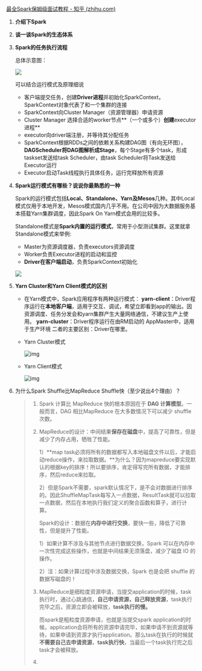[最全Spark保姆级面试教程 - 知乎 (zhihu.com)](https://zhuanlan.zhihu.com/p/440179932)

1. **介绍下Spark**

2. **谈一谈Spark的生态体系**

3. **Spark的任务执行流程**  

   总体示意图：

   ![](https://springboot-vue-blog.oss-cn-hangzhou.aliyuncs.com/img-for-typora/Spark%E4%BB%BB%E5%8A%A1%E6%89%A7%E8%A1%8C%E6%B5%81%E7%A8%8B.png)

   可以结合运行模式及原理细说

   * 客户端提交任务，创建**Driver进程**并初始化SparkContext，SparkContext对象代表了和一个集群的连接
   * SparkContext向Cluster Manager（资源管理器）申请资源
   * Cluster Manager 选择合适的worker节点**（一个或多个）**创建**executor进程**
   * executor向driver端注册，并等待其分配任务
   * SparkContext根据RDDs之间的依赖关系构建DAG图（有向无环图），**DAGScheduler将DAG图解析成Stage**，每个Stage有多个task，形成taskset发送给task Scheduler，由task Scheduler将Task发送给Executor运行
   * Executor启动Task线程执行具体任务，运行完释放所有资源

4. **Spark运行模式有哪些？说说你最熟悉的一种**

   Spark的运行模式包括**Local、Standalone、Yarn及Mesos**几种。其中Local模式仅用于本地开发，Mesos模式国内几乎不用。在公司中因为大数据服务基本搭载Yarn集群调度，因此Spark On Yarn模式会用的比较多。

   Standalone模式是**Spark内置的运行模式**，常用于小型测试集群。这里就拿Standalone模式来举例:

   - Master为资源调度器，负责executors资源调度
   - Worker负责Executor进程的启动和监控
   - **Driver在客户端启动**，负责SparkContext初始化

   ![](https://springboot-vue-blog.oss-cn-hangzhou.aliyuncs.com/img-for-typora/Spark%E7%9A%84Standalone%E6%A8%A1%E5%BC%8F.png)

4. **Yarn Cluster和Yarn Client模式的区别**

   * 在Yarn模式中，Spark应用程序有两种运行模式：
     		**yarn-client**：Driver程序运行在**本地客户端**，适用于交互、调试，希望立即看到app的输出。因资源调度、任务分发会和yarn集群产生大量网络通信，不建议生产上使用。
       		**yarn-cluster**：Driver程序运行在由RM启动的 AppMaster中，适用于生产环境
     二者的主要区别：Driver在哪里。

   * Yarn Cluster模式

     ![img](https://springboot-vue-blog.oss-cn-hangzhou.aliyuncs.com/img-for-typora/v2-b9239e2e387f9ba7d3b4d2c30b14f307_1440w.jpg)

   * Yarn Client模式
   
     ![img](https://springboot-vue-blog.oss-cn-hangzhou.aliyuncs.com/img-for-typora/v2-36da1a71b1d1c36cde73465504c2f2a5_1440w.jpg)
   
6. 为什么Spark Shuffle比MapReduce Shuffle快（至少说出4个理由）？

   > 1. Spark 计算比 MapReduce 快的根本原因在于 **DAG 计算模型**。一般而言，DAG 相比MapReduce 在大多数情况下可以减少 shuffle 次数。
   >
   > 2. MapReduce的设计：中间结果**保存在磁盘**中，提高了可靠性，但是减少了内存占用，牺牲了性能。
   >
   >    1）**map task必须将所有的数据都写入本地磁盘文件以后，才能启动reduce操作，来拉取数据。**为什么？因为mapreduce要实现默认的根据key的排序！所以要排序，肯定得写完所有数据，才能排序，然后reduce来拉取。
   >
   >    2）但是Spark不需要，spark默认情况下，是不会对数据进行排序的。因此ShuffleMapTask每写入一点数据，ResultTask就可以拉取一点数据，然后在本地执行我们定义的聚合函数和算子，进行计算。
   >
   >    Spark的设计：数据在**内存中进行交换**，要快一些，降低了可靠性，但是提升了性能。
   >
   >    1）如果计算不涉及与其他节点进行数据交换，Spark 可以在内存中一次性完成这些操作，也就是中间结果无须落盘，减少了磁盘 IO 的操作。
   >
   >    2）注：如果计算过程中涉及数据交换，Spark 也是会把 shuffle 的数据写磁盘的！
   >
   > 1. MapReduce是细粒度资源申请，当提交application的时候，task执行时，通过心跳通信，**自己申请资源，自己释放资源**，task执行完毕之后，资源立即会被释放，**task执行的慢。**
   >
   >    而spark是粗粒度资源申请，也就是当提交spark application的时候，application会将所有的资源申请完毕，如果申请不到资源就等待，如果申请到资源才执行application。那么task在执行的时候就**不需要自己去申请资源**，**task执行快**，当最后一个task执行完之后task才会被释放。
   >
   > 2. 